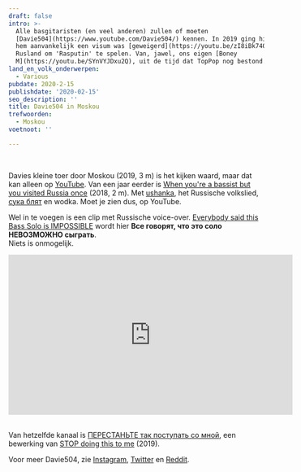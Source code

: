 ```yaml
---
draft: false
intro: >-
  Alle basgitaristen (en veel anderen) zullen of moeten
  [Davie504](https://www.youtube.com/Davie504/) kennen. In 2019 ging hij (nadat
  hem aanvankelijk een visum was [geweigerd](https://youtu.be/zI8iBk740rk)) naar
  Rusland om 'Rasputin' te spelen. Van, jawel, ons eigen [Boney
  M](https://youtu.be/SYnVYJDxu2Q), uit de tijd dat TopPop nog bestond.
land_en_volk_onderwerpen:
  - Various
pubdate: 2020-2-15
publishdate: '2020-02-15'
seo_description: ''
title: Davie504 in Moskou
trefwoorden:
  - Moskou
voetnoot: ''

---
```


<br/>

Davies kleine toer door Moskou (2019, 3 m) is het kijken waard, maar dat kan alleen op [YouTube](https://youtu.be/U4J_yaN2cpk). Van een jaar eerder is [When you're a bassist but you visited Russia once](https://youtu.be/184kRMKNXJY) (2018, 2 m). Met [ushanka](https://en.wikipedia.org/wiki/Ushanka), het Russische volkslied, [сука блят](https://www.urbandictionary.com/define.php?term=%D1%81%D1%83%D0%BA%D0%B0%20%D0%B1%D0%BB%D1%8F%D1%82%D1%8C ) en wodka. Moet je zien dus, op YouTube.

Wel in te voegen is een clip met Russische voice-over. [Everybody said this Bass Solo is IMPOSSIBLE](https://youtu.be/aOQYoz6C-8k) wordt hier **Все говорят, что это соло НЕВОЗМОЖНО сыграть**. <br/>
Niets is onmogelijk.

<iframe width="560" height="315" src="https://www.youtube.com/embed/SMZEN8tQNl4" frameborder="0" allow="accelerometer; autoplay; encrypted-media; gyroscope; picture-in-picture" allowfullscreen></iframe>

<br/>
<br/>

Van hetzelfde kanaal is [ПЕРЕСТАНЬТЕ так поступать со мной](https://youtu.be/I5Tv5mZbR0Q), een bewerking van  [STOP doing this to me](https://youtu.be/2w0UIjZRERA) (2019).

Voor meer Davie504, zie [Instagram](https://www.instagram.com/davie504/), [Twitter](https://twitter.com/Davie504bass) en [Reddit](https://www.reddit.com/r/Davie504/).

